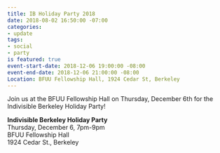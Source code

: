 ```yaml
---
title: IB Holiday Party 2018
date: 2018-08-02 16:50:00 -07:00
categories:
- update
tags:
- social
- party
is featured: true
event-start-date: 2018-12-06 19:00:00 -08:00
event-end-date: 2018-12-06 21:00:00 -08:00
Location: BFUU Fellowship Hall, 1924 Cedar St, Berkeley
---
```


Join us at the BFUU Fellowship Hall on Thursday, December 6th for the Indivisible Berkeley Holiday Party!

**Indivisible Berkeley Holiday Party**<br/>
Thursday, December 6, 7pm-9pm<br/>
BFUU Fellowship Hall<br/>
1924 Cedar St., Berkeley